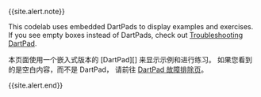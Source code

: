 {{site.alert.note}}

  This codelab uses embedded DartPads to display examples and exercises.
  If you see empty boxes instead of DartPads, check out
  [Troubleshooting DartPad]({{site.dart-site}}/tools/dartpad/troubleshoot).

  本页面使用一个嵌入式版本的 [DartPad][] 来显示示例和进行练习。
  如果您看到的是空白内容，而不是 DartPad，
  请前往 [DartPad 故障排除页]({{site.dart-site}}/tools/dartpad/troubleshoot)。

{{site.alert.end}}
